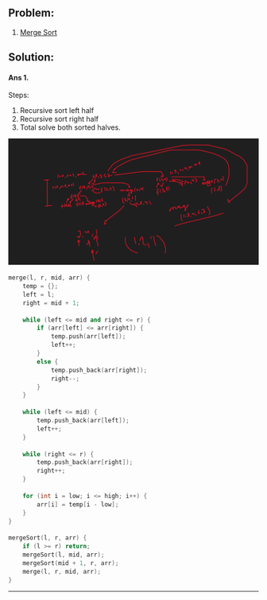 ## Problem:

1. [Merge Sort](#ans-1)

## Solution:

#### Ans 1.

Steps:

1. Recursive sort left half
2. Recursive sort right half
3. Total solve both sorted halves.

![alt text](/Sorting/images/image.png)

```cpp
merge(l, r, mid, arr) {
    temp = {};
    left = l;
    right = mid + 1;

    while (left <= mid and right <= r) {
        if (arr[left] <= arr[right]) {
            temp.push(arr[left]);
            left++;
        }
        else {
            temp.push_back(arr[right]);
            right--;
        }
    } 

    while (left <= mid) {
        temp.push_back(arr[left]);
        left++;
    }

    while (right <= r) {
        temp.push_back(arr[right]);
        right++;
    }

    for (int i = low; i <= high; i++) {
        arr[i] = temp[i - low];
    }   
}

mergeSort(l, r, arr) {
    if (l >= r) return;
    mergeSort(l, mid, arr);
    mergeSort(mid + 1, r, arr);
    merge(l, r, mid, arr);
}
```
________________________________






